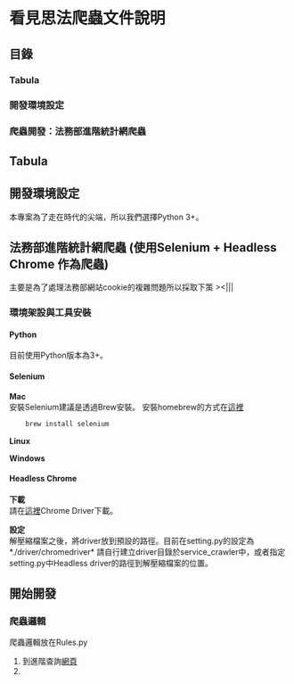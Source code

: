 # 看見思法爬蟲文件說明

## 目錄
### Tabula 
### 開發環境設定
### 爬蟲開發：法務部進階統計網爬蟲

## Tabula

## 開發環境設定
本專案為了走在時代的尖端，所以我們選擇Python 3+。


## 法務部進階統計網爬蟲 (使用Selenium + Headless Chrome 作為爬蟲)
主要是為了處理法務部網站cookie的複雜問題所以採取下策 ><|||

### 環境架設與工具安裝

#### Python
目前使用Python版本為3+。

#### Selenium

**Mac**<br>
安裝Selenium建議是透過Brew安裝。
安裝homebrew的方式在[這裡](https://brew.sh)
```bash
    brew install selenium
```

**Linux**<br>

**Windows**<br>

#### Headless Chrome

**下載**<br>
請在[這裡](https://sites.google.com/a/chromium.org/chromedriver/downloads)Chrome Driver下載。

**設定**<br>
解壓縮檔案之後，將driver放到預設的路徑。目前在setting.py的設定為*./driver/chromedriver*
請自行建立driver目錄於service_crawler中，或者指定setting.py中Headless driver的路徑到解壓縮檔案的位置。


## 開始開發

### 爬蟲邏輯

爬蟲邏輯放在Rules.py


1. 到進階查詢[網頁](http://www.rjsd.moj.gov.tw/RJSDWEB/inquiry/InquireAdvance.aspx)
2. 

